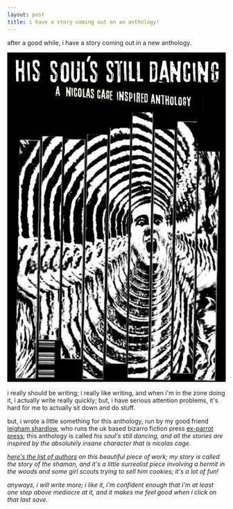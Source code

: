 ```yaml
---
layout: post
title: i have a story coming out on an anthology!
---
```


<p>after a good while, i have a story coming out in a new anthology.</p>

<p><img src="/images/anthology_cage.jpg" alt="nick cage anthology cover"></p>

<p>i really should be writing; i really like writing, and when i'm in the zone doing it, i actually write really quickly; but, i have serious attention problems, it's hard for me to actually sit down and do stuff.</p>

<p>but, i wrote a little something for this anthology, run by my good friend <a href="https://twitter.com/G_S_Ball">leigham shardlow</a>, who runs the uk based bizarro fiction press <a href="https://twitter.com/press_parrot">ex-parrot press</a>; this anthology is called <em>his soul's still dancing<em>, and all the stories are inspired by the absolutely insane character that is nicolas cage.

<p><a href="https://twitter.com/press_parrot/status/1504914374263193610/photo/1">here's the list of authors</a> on this beautiful piece of work; my story is called <em>the story of the shaman</em>, and it's a little surrealist piece involving a hermit in the woods and some girl scouts trying to sell him cookies; it's a lot of fun! </p>

<p>anyways, i will write more; i like it, i'm confident enough that i'm at least one step above mediocre at it, and it makes me feel good when i click on that last <em>save</em>.</p>
